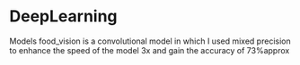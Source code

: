 # DeepLearning
Models
food_vision is a convolutional model in which I used mixed precision to enhance the speed of the model 3x and gain the accuracy of 73%approx
